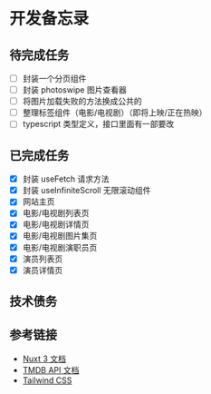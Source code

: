 # 开发备忘录

## 待完成任务

- [ ] 封装一个分页组件
- [ ] 封装 photoswipe 图片查看器
- [ ] 将图片加载失败的方法换成公共的
- [ ] 整理标签组件（电影/电视剧）（即将上映/正在热映）
- [ ] typescript 类型定义，接口里面有一部要改

## 已完成任务

- [x] 封装 useFetch 请求方法
- [x] 封装 useInfiniteScroll 无限滚动组件
- [x] 网站主页
- [x] 电影/电视剧列表页
- [x] 电影/电视剧详情页
- [x] 电影/电视剧图片集页
- [x] 电影/电视剧演职员页
- [x] 演员列表页
- [x] 演员详情页

## 技术债务


## 参考链接

- [Nuxt 3 文档](https://nuxt.com/docs)
- [TMDB API 文档](https://developers.themoviedb.org/3)
- [Tailwind CSS](https://tailwindcss.com/docs)